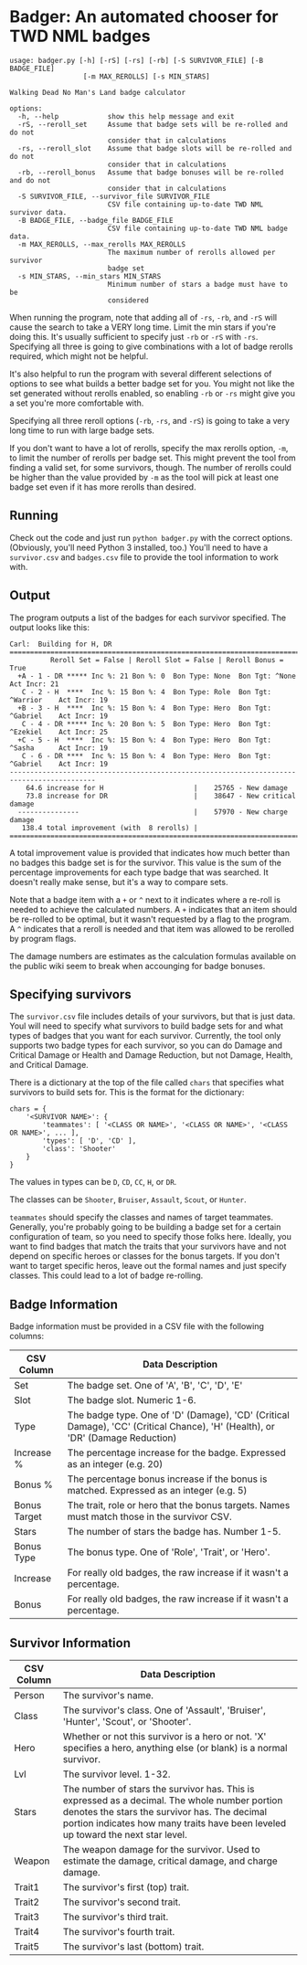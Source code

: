 # Badger: An automated chooser for TWD NML badges

```
usage: badger.py [-h] [-rS] [-rs] [-rb] [-S SURVIVOR_FILE] [-B BADGE_FILE]
                  [-m MAX_REROLLS] [-s MIN_STARS]

Walking Dead No Man's Land badge calculator

options:
  -h, --help            show this help message and exit
  -rS, --reroll_set     Assume that badge sets will be re-rolled and do not
                        consider that in calculations
  -rs, --reroll_slot    Assume that badge slots will be re-rolled and do not
                        consider that in calculations
  -rb, --reroll_bonus   Assume that badge bonuses will be re-rolled and do not
                        consider that in calculations
  -S SURVIVOR_FILE, --survivor_file SURVIVOR_FILE
                        CSV file containing up-to-date TWD NML survivor data.
  -B BADGE_FILE, --badge_file BADGE_FILE
                        CSV file containing up-to-date TWD NML badge data.
  -m MAX_REROLLS, --max_rerolls MAX_REROLLS
                        The maximum number of rerolls allowed per survivor
                        badge set
  -s MIN_STARS, --min_stars MIN_STARS
                        Minimum number of stars a badge must have to be
                        considered
```

When running the program, note that adding all of `-rs`, `-rb`, and `-rS` will cause the search to take a VERY long time.  Limit the min
stars if you're doing this.  It's usually sufficient to specify just `-rb` or `-rS` with `-rs`.  Specifying all three is going to give combinations with a lot of badge rerolls required, which might not be helpful.

It's also helpful to run the program with several different selections of options to see what builds a better badge set for you.  You might not like the set generated without rerolls enabled, so enabling `-rb` or `-rs` might give you a set you're more comfortable with.

Specifying all three reroll options (`-rb`, `-rs`, and `-rS`) is going to take a very long time to run with large badge sets.

If you don't want to have a lot of rerolls, specify the max rerolls option, `-m`, to limit the number of rerolls per badge set.  This might prevent the tool from finding a valid set, for some survivors, though.  The number of rerolls could be higher than the value provided by `-m` as the tool will pick at least one badge set even if it has more rerolls than desired.

## Running

Check out the code and just run `python badger.py` with the correct options.  (Obviously, you'll need Python 3 installed, too.) You'll need to have a `survivor.csv` and `badges.csv` file to provide the tool information to work with.

## Output

The program outputs a list of the badges for each survivor specified. The output looks like this:

```
Carl:  Building for H, DR
===========================================================================================
          Reroll Set = False | Reroll Slot = False | Reroll Bonus = True
  +A - 1 - DR ***** Inc %: 21 Bon %: 0  Bon Type: None  Bon Tgt: ^None       Act Incr: 21
   C - 2 - H  ****  Inc %: 15 Bon %: 4  Bon Type: Role  Bon Tgt: ^Warrior    Act Incr: 19
  +B - 3 - H  ****  Inc %: 15 Bon %: 4  Bon Type: Hero  Bon Tgt: ^Gabriel    Act Incr: 19
   C - 4 - DR ***** Inc %: 20 Bon %: 5  Bon Type: Hero  Bon Tgt: ^Ezekiel    Act Incr: 25
  +C - 5 - H  ****  Inc %: 15 Bon %: 4  Bon Type: Hero  Bon Tgt: ^Sasha      Act Incr: 19
   C - 6 - DR ****  Inc %: 15 Bon %: 4  Bon Type: Hero  Bon Tgt: ^Gabriel    Act Incr: 19
-------------------------------------------------------------------------------------------
    64.6 increase for H                      |    25765 - New damage
    73.8 increase for DR                     |    38647 - New critical damage
  ---------------                            |    57970 - New charge damage
   138.4 total improvement (with  8 rerolls) |
===========================================================================================
```

A total improvement value is provided that indicates how much better than no badges this badge set is for the survivor.  This value is the sum of the percentage improvements for each type badge that was searched.  It doesn't really make sense, but it's a way to compare sets.

Note that a badge item with a `+` or `^` next to it indicates where a re-roll is needed to achieve the calculated numbers.  A `+` indicates that an item should be re-rolled to be optimal, but it wasn't requested by a flag to the program.  A `^` indicates that a reroll is needed and that item was allowed to be rerolled by program flags.

The damage numbers are estimates as the calculation formulas available on the public wiki seem to break when accounging for badge bonuses.

## Specifying survivors

The `survivor.csv` file includes details of your survivors, but that is just data.  Youl will need to specify what survivors to build badge sets for and what types of badges that you want for each survivor. Currently, the tool only supports two badge types for each survivor, so you can do Damage and Critical Damage or Health and Damage Reduction, but not Damage, Health, and Critical Damage.

There is a dictionary at the top of the file called `chars` that specifies what survivors to build sets for.  This is the format for the dictionary:

```
chars = {
    '<SURVIVOR NAME>': {
        'teammates': [ '<CLASS OR NAME>', '<CLASS OR NAME>', '<CLASS OR NAME>', ... ],
        'types': [ 'D', 'CD' ],
        'class': 'Shooter'
    }
}
```

The values in types can be `D`, `CD`, `CC`, `H`, or `DR`.

The classes can be `Shooter`, `Bruiser`, `Assault`, `Scout`, or `Hunter`.

`teammates` should specify the classes and names of target teammates.  Generally, you're probably going to be building a badge set for a certain configuration of team, so you need to specify those folks here.  Ideally, you want to find badges that match the traits that your survivors have and not depend on specific heroes or classes for the bonus targets.  If you don't want to target specific heros, leave out the formal names and just specify classes.  This could lead to a lot of badge re-rolling.


## Badge Information
Badge information must be provided in a CSV file with the following columns:

| CSV Column | Data Description |
| --- | --- |
| Set	| The badge set.  One of 'A', 'B', 'C', 'D', 'E' |
| Slot | The badge slot.  Numeric 1-6. |
| Type | The badge type.  One of 'D' (Damage), 'CD' (Critical Damage), 'CC' (Critical Chance), 'H' (Health), or 'DR' (Damage Reduction) |
| Increase % | The percentage increase for the badge.  Expressed as an integer (e.g. 20) |
| Bonus %	| The percentage bonus increase if the bonus is matched.  Expressed as an integer (e.g. 5) |
| Bonus Target | The trait, role or hero that the bonus targets.  Names must match those in the survivor CSV. |
| Stars	| The number of stars the badge has.  Number 1-5. |
| Bonus Type | The bonus type.  One of 'Role', 'Trait', or 'Hero'. |
| Increase | For really old badges, the raw increase if it wasn't a percentage. |
| Bonus | For really old badges, the raw increase if it wasn't a percentage. |

## Survivor Information

| CSV Column | Data Description |
| --- | --- |
| Person	| The survivor's name. |
| Class | The survivor's class.  One of 'Assault', 'Bruiser', 'Hunter', 'Scout', or 'Shooter'. |
| Hero | Whether or not this survivor is a hero or not.  'X' specifies a hero, anything else (or blank) is a normal survivor. |
| Lvl	| The survivor level. 1-32. |
| Stars	| The number of stars the survivor has.  This is expressed as a decimal.  The whole number portion denotes the stars the survivor has.  The decimal portion indicates how many traits have been leveled up toward the next star level. |
| Weapon | The weapon damage for the survivor.  Used to estimate the damage, critical damage, and charge damage. |
| Trait1 | The survivor's first (top) trait. |
| Trait2 | The survivor's second trait. |
| Trait3 | The survivor's third trait. |
| Trait4 | The survivor's fourth trait. |
| Trait5 | The survivor's last (bottom) trait. |
